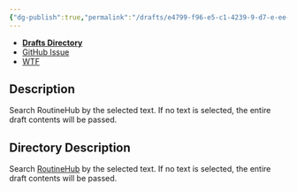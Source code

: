 ```yaml
---
{"dg-publish":true,"permalink":"/drafts/e4799-f96-e5-c1-4239-9-d7-e-ee-4-d14-de-6916/","dgHomeLink":true,"dgPassFrontmatter":false}
---
```


- [**Drafts Directory**](https://directory.getdrafts.com/a/1zm)
- [GitHub Issue](https://github.com/extratone/drafts/issues/54)
- [WTF](https://davidblue.wtf/drafts/E4799F96-E5C1-4239-9D7E-EE4D14DE6916.html)

## Description

Search RoutineHub by the selected text. If no text is selected, the entire draft contents will be passed.

## Directory Description

Search [RoutineHub](https://routinehub.co) by the selected text. If no text is selected, the entire draft contents will be passed.